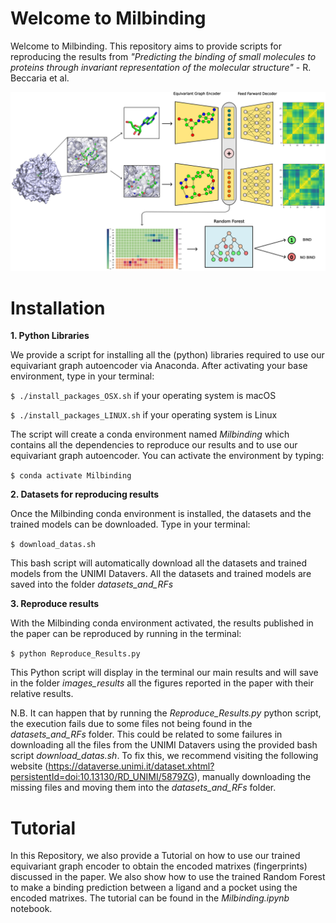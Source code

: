 # Welcome to Milbinding

Welcome to Milbinding. This repository aims to provide scripts for reproducing the results from _"Predicting the binding of small molecules to proteins through invariant representation of the molecular structure"_ - R. Beccaria et al.

![alt text](https://github.com/guidotiana/Milbinding/blob/main/pic.png?raw=true)

# Installation

**1. Python Libraries**
   
We provide a script for installing all the (python) libraries required to use our equivariant graph autoencoder via Anaconda. After activating your base environment, type in your terminal:

`$ ./install_packages_OSX.sh` if your operating system is macOS

`$ ./install_packages_LINUX.sh` if your operating system is Linux

The script will create a conda environment named *Milbinding* which contains all the dependencies to reproduce our results and to use our equivariant graph autoencoder. You can activate the environment by typing:

`$ conda activate Milbinding`


**2. Datasets for reproducing results**

Once the Milbinding conda environment is installed, the datasets and the trained models can be downloaded. Type in your terminal:

`$ download_datas.sh`

This bash script will automatically download all the datasets and trained models from the UNIMI Datavers. All the datasets and trained models are saved into the folder _datasets_and_RFs_ 

**3. Reproduce results**

With the Milbinding conda environment activated, the results published in the paper can be reproduced by running in the terminal:

`$ python Reproduce_Results.py`

This Python script will display in the terminal our main results and will save in the folder _images_results_ all the figures reported in the paper with their relative results.

N.B. It can happen that by running the _Reproduce_Results.py_ python script, the execution fails due to some files not being found in the _datasets_and_RFs_ folder. This could be related to some failures in downloading all the files from the UNIMI Datavers using the provided bash script _download_datas.sh_. To fix this, we recommend visiting the following website (https://dataverse.unimi.it/dataset.xhtml?persistentId=doi:10.13130/RD_UNIMI/5879ZG), manually downloading the missing files and moving them into the _datasets_and_RFs_ folder.

# Tutorial

In this Repository, we also provide a Tutorial on how to use our trained equivariant graph encoder to obtain the encoded matrixes (fingerprints) discussed in the paper.
We also show how to use the trained Random Forest to make a binding prediction between a ligand and a pocket using the encoded matrixes. The tutorial can be found in the _Milbinding.ipynb_ notebook.
